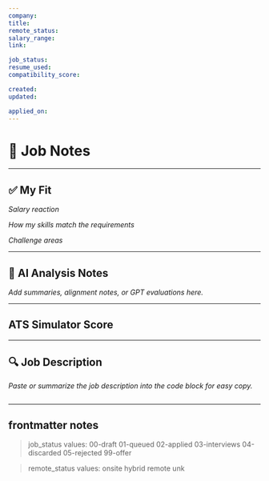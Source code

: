 ```yaml
---
company: 
title: 
remote_status: 
salary_range:  
link: 

job_status:
resume_used: 
compatibility_score: 

created: 
updated: 

applied_on: 
---
```

# 📓 Job Notes


---

## ✅ My Fit

*Salary reaction*


*How my skills match the requirements*


*Challenge areas* 

---

## 🧠 AI Analysis Notes
_Add summaries, alignment notes, or GPT evaluations here._


---

## ATS Simulator Score


---

## 🔍 Job Description
_Paste or summarize the job description into the code block for easy copy._
```markdown

```


---

## frontmatter notes

> job_status values: 
>   00-draft
>   01-queued
>   02-applied
>   03-interviews
>   04-discarded
>   05-rejected
>   99-offer

> remote_status values:
>   onsite
>   hybrid
>   remote
>   unk